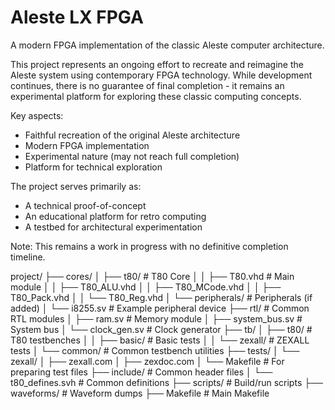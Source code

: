 # Aleste LX FPGA

A modern FPGA implementation of the classic Aleste computer architecture.

This project represents an ongoing effort to recreate and reimagine the Aleste system using contemporary FPGA technology. While development continues, there is no guarantee of final completion - it remains an experimental platform for exploring these classic computing concepts.

Key aspects:

- Faithful recreation of the original Aleste architecture
- Modern FPGA implementation
- Experimental nature (may not reach full completion)
- Platform for technical exploration

The project serves primarily as:

- A technical proof-of-concept
- An educational platform for retro computing
- A testbed for architectural experimentation

Note: This remains a work in progress with no definitive completion timeline.

project/
├── cores/
│   ├── t80/                  # T80 Core
│   │   ├── T80.vhd           # Main module
│   │   ├── T80_ALU.vhd
│   │   ├── T80_MCode.vhd
│   │   ├── T80_Pack.vhd
│   │   └── T80_Reg.vhd
│   └── peripherals/          # Peripherals (if added)
│       └── i8255.sv          # Example peripheral device
├── rtl/                      # Common RTL modules
│   ├── ram.sv                # Memory module
│   ├── system_bus.sv         # System bus
│   └── clock_gen.sv          # Clock generator
├── tb/
│   ├── t80/                  # T80 testbenches
│   │   ├── basic/            # Basic tests
│   │   └── zexall/           # ZEXALL tests
│   └── common/               # Common testbench utilities
├── tests/
│   └── zexall/
│       ├── zexall.com
│       ├── zexdoc.com
│       └── Makefile          # For preparing test files
├── include/                  # Common header files
│   └── t80_defines.svh       # Common definitions
├── scripts/                  # Build/run scripts
├── waveforms/                # Waveform dumps
├── Makefile                  # Main Makefile
